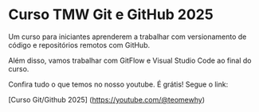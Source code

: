 # Curso TMW Git e GitHub 2025

Um curso para iniciantes aprenderem a trabalhar com versionamento de código e repositórios remotos com GitHub.

Além disso, vamos trabalhar com GitFlow e Visual Studio Code ao final do curso.

Confira tudo o que temos no nosso youtube. É grátis! Segue o link:

[Curso Git/Github 2025] (https://youtube.com/@teomewhy)